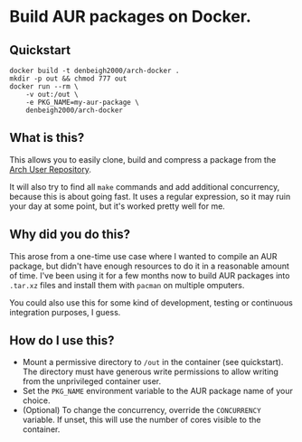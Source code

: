 # Build AUR packages on Docker.


## Quickstart
```
docker build -t denbeigh2000/arch-docker .
mkdir -p out && chmod 777 out
docker run --rm \
    -v out:/out \
    -e PKG_NAME=my-aur-package \
    denbeigh2000/arch-docker
```

## What is this?

This allows you to easily clone, build and compress a package from the
[Arch User Repository](https://aur.archlinux.org/).

It will also try to find all `make` commands and add additional concurrency,
because this is about going fast. It uses a regular expression, so it may ruin
your day at some point, but it's worked pretty well for me.

## Why did you do this?

This arose from a one-time use case where I wanted to compile an AUR package,
but didn't have enough resources to do it in a reasonable amount of time. I've
been using it for a few months now to build AUR packages into `.tar.xz` files
and install them with `pacman` on multiple omputers.

You could also use this for some kind of development, testing or continuous
integration purposes, I guess.

## How do I use this?

 - Mount a permissive directory to `/out` in the container (see quickstart).
     The directory must have generous write permissions to allow writing from the
     unprivileged container user.
 - Set the `PKG_NAME` environment variable to the AUR package name of your
     choice.
 - (Optional) To change the concurrency, override the `CONCURRENCY` variable.
     If unset, this will use the number of cores visible to the container.
